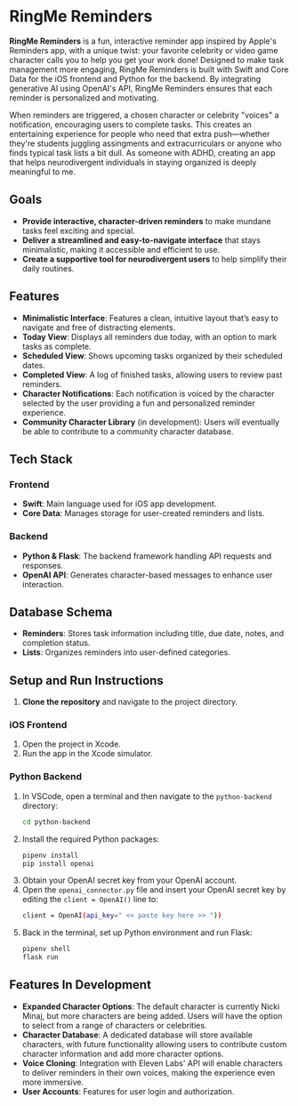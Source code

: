 # RingMe Reminders

**RingMe Reminders** is a fun, interactive reminder app inspired by Apple's Reminders app, with a unique twist: your favorite celebrity or video game character calls you to help you get your work done! Designed to make task management more engaging, RingMe Reminders is built with Swift and Core Data for the iOS frontend and Python for the backend. By integrating generative AI using OpenAI's API, RingMe Reminders ensures that each reminder is personalized and motivating.

When reminders are triggered, a chosen character or celebrity "voices" a notification, encouraging users to complete tasks. This creates an entertaining experience for people who need that extra push—whether they're students juggling assingments and extracurriculars or anyone who finds typical task lists a bit dull. As someone with ADHD, creating an app that helps neurodivergent individuals in staying organized is deeply meaningful to me.

## Goals

- **Provide interactive, character-driven reminders** to make mundane tasks feel exciting and special.
- **Deliver a streamlined and easy-to-navigate interface** that stays minimalistic, making it accessible and efficient to use.
- **Create a supportive tool for neurodivergent users** to help simplify their daily routines.

## Features

- **Minimalistic Interface**: Features a clean, intuitive layout that’s easy to navigate and free of distracting elements.
- **Today View**: Displays all reminders due today, with an option to mark tasks as complete.
- **Scheduled View**: Shows upcoming tasks organized by their scheduled dates.
- **Completed View**: A log of finished tasks, allowing users to review past reminders.
- **Character Notifications**: Each notification is voiced by the character selected by the user providing a fun and personalized reminder experience.
- **Community Character Library** (in development): Users will eventually be able to contribute to a community character database.

## Tech Stack

### Frontend

- **Swift**: Main language used for iOS app development.
- **Core Data**: Manages storage for user-created reminders and lists.
  
### Backend

- **Python & Flask**: The backend framework handling API requests and responses.
- **OpenAI API**: Generates character-based messages to enhance user interaction.

## Database Schema

- **Reminders**: Stores task information including title, due date, notes, and completion status.
- **Lists**: Organizes reminders into user-defined categories.

## Setup and Run Instructions

1. **Clone the repository** and navigate to the project directory.

### iOS Frontend

1. Open the project in Xcode.
2. Run the app in the Xcode simulator.

### Python Backend

1. In VSCode, open a terminal and then navigate to the `python-backend` directory:
   ```sh
   cd python-backend
2. Install the required Python packages:
   ```sh
   pipenv install
   pip install openai
3. Obtain your OpenAI secret key from your OpenAI account.
4. Open the `openai_connector.py` file and insert your OpenAI secret key by editing the `client = OpenAI()` line to:
    ```sh
    client = OpenAI(api_key=" << paste key here >> "))
5. Back in the terminal, set up Python environment and run Flask:
    ```sh
    pipenv shell
    flask run

## Features In Development
- **Expanded Character Options**: The default character is currently Nicki Minaj, but more characters are being added. Users will have the option to select from a range of characters or celebrities.
- **Character Database**: A dedicated database will store available characters, with future functionality allowing users to contribute custom character information and add more character options.
- **Voice Cloning**: Integration with Eleven Labs' API will enable characters to deliver reminders in their own voices, making the experience even more immersive.
- **User Accounts**: Features for user login and authorization.

